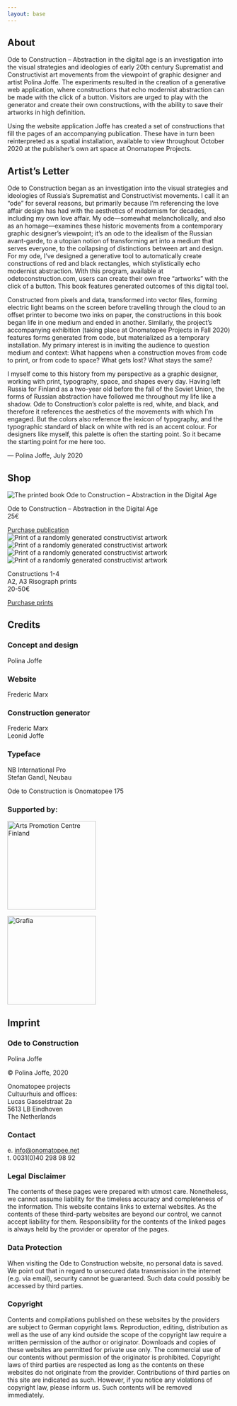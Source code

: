 ```yaml
---
layout: base
---
```


## About

Ode to Construction – Abstraction in the digital age is an investigation into the visual strategies and ideologies of early 20th century Suprematist and Constructivist art movements from the viewpoint of graphic designer and artist Polina Joffe. The experiments resulted in the creation of a generative web application, where constructions that echo modernist abstraction can be made with the click of a button. Visitors are urged to play with the generator and create their own constructions, with the ability to save their artworks in high definition.

Using the website application Joffe has created a set of constructions that fill the pages of an accompanying publication. These have in turn been reinterpreted as a spatial installation, available to view throughout October 2020 at the publisher’s own art space at Onomatopee Projects.

<div class="hr"></div>

## Artist’s Letter

Ode to Construction began as an investigation into the visual strategies and ideologies of Russia’s Suprematist and Constructivist movements. I call it an “ode” for several reasons, but primarily because I’m referencing the love affair design has had with the aesthetics of modernism for decades, including my own love affair. My ode—somewhat melancholically, and also as an homage—examines these historic movements from a contemporary graphic designer’s viewpoint; it’s an ode to the idealism of the Russian avant-garde, to a utopian notion of transforming art into a medium that serves everyone, to the collapsing of distinctions between art and design. For my ode, I’ve designed a generative tool to automatically create constructions of red and black rectangles, which stylistically echo modernist abstraction. With this program, available at odetoconstruction.com, users can create their own free “artworks” with the click of a button. This book features generated outcomes of this digital tool.

Constructed from pixels and data, transformed into vector files, forming electric light beams on the screen before travelling through the cloud to an offset printer to become two inks on paper, the constructions in this book began life in one medium and ended in another. Similarly, the project’s accompanying exhibition (taking place at Onomatopee Projects in Fall 2020) features forms generated from code, but materialized as a temporary installation. My primary interest is in inviting the audience to question medium and context: What happens when a construction moves from code to print, or from code to space? What gets lost? What stays the same?

I myself come to this history from my perspective as a graphic designer, working with print, typography, space, and shapes every day. Having left Russia for Finland as a two-year old before the fall of the Soviet Union, the forms of Russian abstraction have followed me throughout my life like a shadow. Ode to Construction’s color palette is red, white, and black, and therefore it references the aesthetics of the movements with which I’m engaged. But the colors also reference the lexicon of typography, and the typographic standard of black on white with red is an accent colour. For designers like myself, this palette is often the starting point. So it became the starting point for me here too.

— Polina Joffe, July 2020

<div class="hr"></div>

## Shop

<div class="shop-grid">
  <div>
  <img alt="The printed book Ode to Construction – Abstraction in the Digital Age" src="/images/Web_images_Book_01.jpg">

  Ode to Construction – Abstraction&nbsp;in the Digital&nbsp;Age<br>
  25€

  <div><a href="https://www.onomatopee.net/exhibition/ode-to-construction/#publication_13912" class="button">Purchase publication</a></div>
  </div>
  <div>
  <div class="gallery">
    <img alt="Print of a randomly generated constructivist artwork" src="/images/Web_images_Poster_03.jpg">
    <img alt="Print of a randomly generated constructivist artwork" src="/images/Web_images_Poster_01.jpg">
    <img alt="Print of a randomly generated constructivist artwork" src="/images/Web_images_Poster_02.jpg">
    <img alt="Print of a randomly generated constructivist artwork" src="/images/Web_images_Poster_04.jpg">
  </div>

  Constructions 1-4<br>
  A2, A3 Risograph prints<br>
  20-50€

  <div><a href="#" class="button">Purchase prints</a></div>
  </div>
</div>

<div class="hr"></div>

## Credits

### Concept and design
Polina Joffe

### Website
Frederic Marx

### Construction generator
Frederic Marx<br>Leonid Joffe

### Typeface
NB International Pro<br>Stefan Gandl, Neubau

Ode to Construction is Onomatopee 175

### Supported by:

<p class="mt-1em"><a href="https://www.taike.fi/en/frontpage">
  <img alt="Arts Promotion Centre Finland"  width="200" src="/images/arts-promotion-centre-finland-logo.png">
</a></p>

<p><a href="https://www.grafia.fi/">
  <img alt="Grafia"  width="200" src="/images/grafia-logo.svg">
</a></p>

<div class="hr next-small"></div>

## Imprint

### Ode to Construction

Polina Joffe

© Polina Joffe, 2020

Onomatopee projects<br>
Cultuurhuis and offices:<br>
Lucas Gasselstraat 2a<br>
5613 LB Eindhoven<br>
The Netherlands

### Contact

e. info@onomatopee.net<br>
t. 0031(0)40 298 98 92

### Legal Disclaimer

The contents of these pages were prepared with utmost care. Nonetheless, we cannot assume liability for the timeless accuracy and completeness of the information. This website contains links to external websites. As the contents of these third-party websites are beyond our control, we cannot accept liability for them. Responsibility for the contents of the linked pages is always held by the provider or operator of the pages.

### Data Protection

When visiting the Ode to Construction website, no personal data is saved. We point out that in regard to unsecured data transmission in the internet (e.g. via email), security cannot be guaranteed. Such data could possibly be accessed by third parties.

### Copyright

Contents and compilations published on these websites by the providers are subject to German copyright laws. Reproduction, editing, distribution as well as the use of any kind outside the scope of the copyright law require a written permission of the author or originator. Downloads and copies of these websites are permitted for private use only. The commercial use of our contents without permission of the originator is prohibited. Copyright laws of third parties are respected as long as the contents on these websites do not originate from the provider. Contributions of third parties on this site are indicated as such. However, if you notice any violations of copyright law, please inform us. Such contents will be removed immediately.
